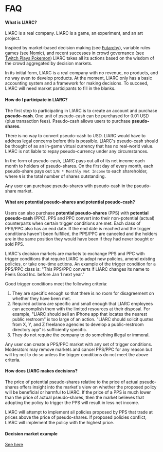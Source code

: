 # FAQ

#### What is LIARC?

LIARC is a real company. LIARC is a game, an experiment, and an art project.

Inspired by market-based decision making (see [Futarchy](http://mason.gmu.edu/~rhanson/futarchy.html)), variable rules games (see [Nomic](https://en.wikipedia.org/wiki/Nomic)), and recent successes in crowd governance (see [Twitch Plays Pokemon](https://en.wikipedia.org/wiki/Twitch_Plays_Pok%C3%A9mon)) LIARC takes all its actions based on the wisdom of the crowd aggregated by decision markets.

In its initial form, LIARC is a real company with no revenue, no products, and no way even to develop products. At the moment, LIARC only has a basic accounting system and a framework for making decisions. To succeed, LIARC will need market participants to fill in the blanks.

#### How do I participate in LIARC?

The first step to participating in LIARC is to create an account and purchase **pseudo-cash**. One unit of pseudo-cash can be purchased for 0.01 USD (plus transaction fees). Pseudo-cash allows users to purchase **pseudo-shares**.

There is no way to convert pseudo-cash to USD. LIARC would have to address legal concerns before this is possible. LIARC's pseudo-cash should be thought of as an in-game virtual currency that has no real-world value. LIARC is not liable to repay pseudo-currency under any circumstances.

In the form of pseudo-cash, LIARC pays out all of its net income each month to holders of pseudo-shares. On the first day of every month, each pseudo-share pays out `1/N * Monthly Net Income` to each shareholder, where `N` is the total number of shares outstanding.

Any user can purchase pseudo-shares with pseudo-cash in the pseudo-share market.

#### What are potential pseudo-shares and potential pseudo-cash?

Users can also purchase **potential pseudo-shares** (PPS) with **potential pseudo-cash** (PPC). PPS and PPC convert into their non-potential (actual) counterparts when certain trigger conditions are met. Each class of PPS/PPC also has an end date. If the end date is reached and the trigger conditions haven't been fulfilled, the PPS/PPC are canceled and the holders are in the same position  they would have been if they had never bought or sold PPS.

LIARC's decision markets are markets to exchange PPS and PPC with trigger conditions that require LIARC to adopt new policies, amend existing policies, or take one-time actions. An example of the trigger condition for a PPS/PPC class is: "This PPS/PPC converts if LIARC changes its name to Feels Good Inc. before Jan 1 next year."

Good trigger conditions meet the following criteria:

1. They are specific enough so that there is no room for disagreement on whether they have been met.
2. Required actions are specific and small enough that LIARC employees can accomplish them with the limited resources at their disposal. For example, "LIARC should sell an iPhone app that locates the nearest public restroom" is too large of an action. "LIARC should solicit quotes from X, Y, and Z freelance agencies to develop a public-restroom directory app" is sufficiently specific.
3. They do not require the company to do something illegal or immoral.

Any user can create a PPS/PPC market with any set of trigger conditions. Moderators may remove markets and cancel PPS/PPC for any reason but will try not to do so unless the trigger conditions do not meet the above criteria.

#### How does LIARC makes decisions?

The price of potential pseudo-shares relative to the price of actual pseudo-shares offers insight into the market's view on whether the proposed policy will be beneficial or harmful to LIARC. If the price of a PPS is much lower than the price of actual pseudo-shares, then the market believes that adopting the policy to trigger the PPS will result in less net income.

LIARC will attempt to implement all policies proposed by PPS that trade at prices above the price of pseudo-shares. If proposed policies conflict, LIARC will implement the policy with the highest price.

#### Decision market example

[See here](/decision_market_example)